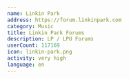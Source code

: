 ```yaml
---
name: Linkin Park
address: https://forum.linkinpark.com
category: Music
title: Linkin Park Forums
description: LP / LPU Forums
userCount: 117169
icon: linkin-park.png
activity: very high
language: en
---
```

